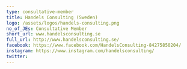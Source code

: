 ```yaml
---
type: consultative-member
title: Handels Consulting (Sweden)
logo: /assets/logos/handels-consulting.png
no_of_JEs: Consultative Member
short_url: www.handelsconsulting.se
full_url: http://www.handelsconsulting.se/
facebook: https://www.facebook.com/HandelsConsulting-84275850204/
instagram: https://www.instagram.com/handelsconsulting/
twitter:
---
```

